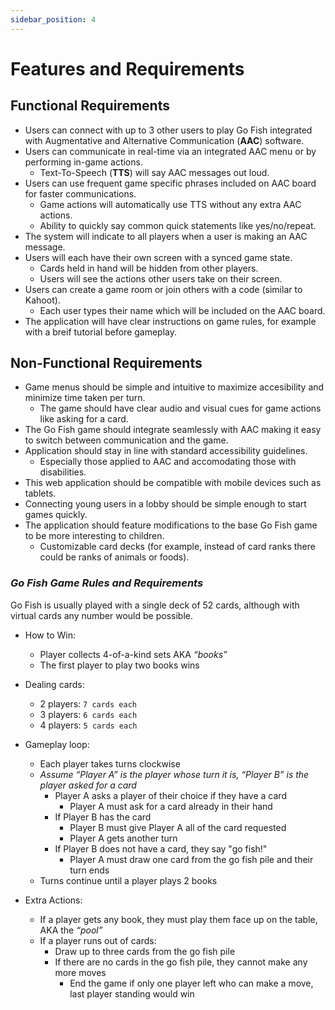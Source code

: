 ```yaml
---
sidebar_position: 4
---
```


# Features and Requirements
## Functional Requirements
- Users can connect with up to 3 other users to play Go Fish integrated with Augmentative and Alternative Communication (**AAC**) software.
- Users can communicate in real-time via an integrated AAC menu or by performing in-game actions.
    - Text-To-Speech (**TTS**) will say AAC messages out loud.
- Users can use frequent game specific phrases included on AAC board for faster communications.
    - Game actions will automatically use TTS without any extra AAC actions.
    - Ability to quickly say common quick statements like yes/no/repeat.
- The system will indicate to all players when a user is making an AAC message.
- Users will each have their own screen with a synced game state.
    - Cards held in hand will be hidden from other players.
    - Users will see the actions other users take on their screen.
- Users can create a game room or join others with a code (similar to Kahoot).
    - Each user types their name which will be included on the AAC board.
- The application will have clear instructions on game rules, for example with a breif tutorial before gameplay.

## Non-Functional Requirements
- Game menus should be simple and intuitive to maximize accesibility and minimize time taken per turn.
    - The game should have clear audio and visual cues for game actions like asking for a card.
- The Go Fish game should integrate seamlessly with AAC making it easy to switch between communication and the game.
- Application should stay in line with standard accessibility guidelines.
    - Especially those applied to AAC and accomodating those with disabilities.
- This web application should be compatible with mobile devices such as tablets.
- Connecting young users in a lobby should be simple enough to start games quickly.
- The application should feature modifications to the base Go Fish game to be more interesting to children.
    - Customizable card decks (for example, instead of card ranks there could be ranks of animals or foods).

### *Go Fish Game Rules and Requirements*
Go Fish is usually played with a single deck of 52 cards, although with virtual cards any number would be possible.
- How to Win:
    - Player collects 4-of-a-kind sets AKA *“books”*
    - The first player to play two books wins

- Dealing cards:
    - 2 players: `7 cards each`
    - 3 players: `6 cards each`
    - 4 players: `5 cards each`

- Gameplay loop:
    - Each player takes turns clockwise
    - *Assume “Player A” is the player whose turn it is, “Player B” is the player asked for a card*
        - Player A asks a player of their choice if they have a card
            - Player A must ask for a card already in their hand
        - If Player B has the card
            - Player B must give Player A all of the card requested
            - Player A gets another turn
        - If Player B does not have a card, they say "go fish!"
            - Player A must draw one card from the go fish pile and their turn ends
    - Turns continue until a player plays 2 books

- Extra Actions:
    - If a player gets any book, they must play them face up on the table, AKA the *“pool”*
    - If a player runs out of cards:
        - Draw up to three cards from the go fish pile
        - If there are no cards in the go fish pile, they cannot make any more moves
            - End the game if only one player left who can make a move, last player standing would win
